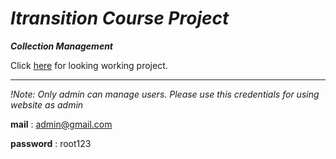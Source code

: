 # _Itransition Course Project_ 

***_Collection Management_*** 

Click [here](http://50.116.20.197:3001) for looking working project.

<hr/>

*!Note: Only admin can manage users. Please use this credentials for using website as admin*

**mail** : admin@gmail.com

**password** : root123
